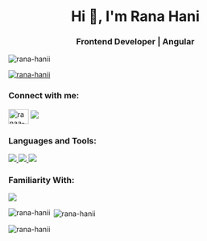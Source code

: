 <h1 align="center">Hi 👋, I'm Rana Hani</h1>
<h3 align="center">Frontend Developer | Angular</h3>

<p align="left"> <img src="https://komarev.com/ghpvc/?username=rana-hanii&label=Profile%20views&color=0e75b6&style=flat" alt="rana-hanii" /> </p>

<p align="left"> <a href="https://github.com/ryo-ma/github-profile-trophy"><img src="https://github-profile-trophy.vercel.app/?username=rana-hanii" alt="rana-hanii" /></a> </p>

<h3 align="left">Connect with me:</h3>
<p align="left">
<a href="https://linkedin.com/in/ranaa-hanii" target="blank"><img align="center" src="https://raw.githubusercontent.com/rahuldkjain/github-profile-readme-generator/master/src/images/icons/Social/linked-in-alt.svg" alt="ranaa-hanii" height="30" width="40" /></a>
<a href="mailto:ranahani797@gmail.com" target="blank">
  <img src="https://skillicons.dev/icons?i=gmail" />
</a>
</p>

<h3 align="left">Languages and Tools:</h3>
<p align="left"> 
  <a href="https://skillicons.dev">
    <img src="https://skillicons.dev/icons?i=angular,ts,tailwind,redux" />
    <img src="https://skillicons.dev/icons?i=html,css,js,regex,bootstrap,sass" />
    <img src="https://skillicons.dev/icons?i=vscode,visualstudio,vercel,postman" />
  </a>
   </p>
   <h3 align="left">Familiarity With:</h3>
   <p align="left">
      <a href="https://skillicons.dev">
      <img src="https://skillicons.dev/icons?i=java,py,mysql,figma,xd" />
  </a>
 </p>

<p><img align="left" src="https://github-readme-stats.vercel.app/api/top-langs?username=rana-hanii&show_icons=true&locale=en&layout=compact" alt="rana-hanii" /></p>

<p>&nbsp;<img align="center" src="https://github-readme-stats.vercel.app/api?username=rana-hanii&show_icons=true&locale=en" alt="rana-hanii" /></p>

<p><img align="center" src="https://github-readme-streak-stats.herokuapp.com/?user=rana-hanii&" alt="rana-hanii" /></p>
